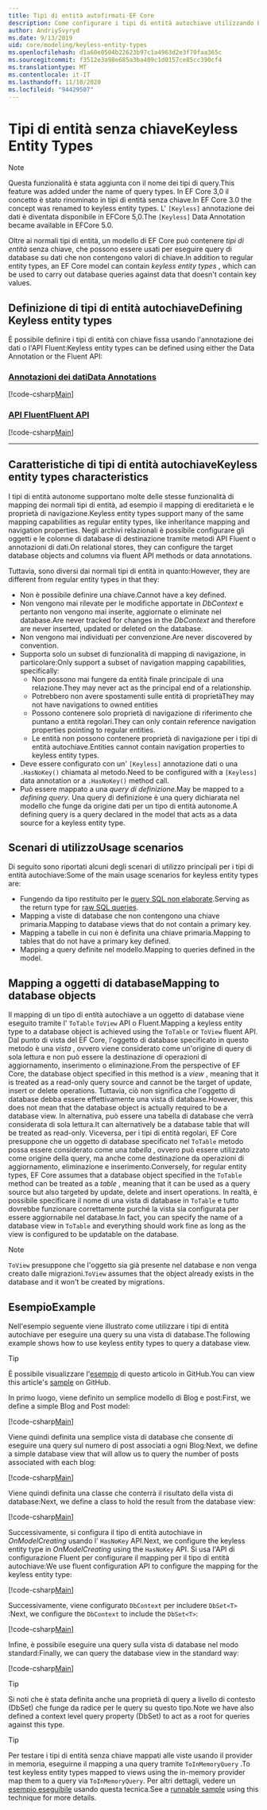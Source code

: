 ```yaml
---
title: Tipi di entità autofirmati-EF Core
description: Come configurare i tipi di entità autochiave utilizzando Entity Framework Core
author: AndriySvyryd
ms.date: 9/13/2019
uid: core/modeling/keyless-entity-types
ms.openlocfilehash: d1a60e0504b22623b97c1a4963d2e3f70faa365c
ms.sourcegitcommit: f3512e3a98e685a3ba409c1d0157ce85cc390cf4
ms.translationtype: MT
ms.contentlocale: it-IT
ms.lasthandoff: 11/10/2020
ms.locfileid: "94429507"
---
```

# <a name="keyless-entity-types"></a><span data-ttu-id="1c8a0-103">Tipi di entità senza chiave</span><span class="sxs-lookup"><span data-stu-id="1c8a0-103">Keyless Entity Types</span></span>

> [!NOTE]
> <span data-ttu-id="1c8a0-104">Questa funzionalità è stata aggiunta con il nome dei tipi di query.</span><span class="sxs-lookup"><span data-stu-id="1c8a0-104">This feature was added under the name of query types.</span></span> <span data-ttu-id="1c8a0-105">In EF Core 3,0 il concetto è stato rinominato in tipi di entità senza chiave.</span><span class="sxs-lookup"><span data-stu-id="1c8a0-105">In EF Core 3.0 the concept was renamed to keyless entity types.</span></span> <span data-ttu-id="1c8a0-106">L' `[Keyless]` annotazione dei dati è diventata disponibile in EFCore 5,0.</span><span class="sxs-lookup"><span data-stu-id="1c8a0-106">The `[Keyless]` Data Annotation became available in EFCore 5.0.</span></span>

<span data-ttu-id="1c8a0-107">Oltre ai normali tipi di entità, un modello di EF Core può contenere _tipi di entità_ senza chiave, che possono essere usati per eseguire query di database su dati che non contengono valori di chiave.</span><span class="sxs-lookup"><span data-stu-id="1c8a0-107">In addition to regular entity types, an EF Core model can contain _keyless entity types_ , which can be used to carry out database queries against data that doesn't contain key values.</span></span>

## <a name="defining-keyless-entity-types"></a><span data-ttu-id="1c8a0-108">Definizione di tipi di entità autochiave</span><span class="sxs-lookup"><span data-stu-id="1c8a0-108">Defining Keyless entity types</span></span>

<span data-ttu-id="1c8a0-109">È possibile definire i tipi di entità con chiave fissa usando l'annotazione dei dati o l'API Fluent:</span><span class="sxs-lookup"><span data-stu-id="1c8a0-109">Keyless entity types can be defined using either the Data Annotation or the Fluent API:</span></span>

### <a name="data-annotations"></a>[<span data-ttu-id="1c8a0-110">Annotazioni dei dati</span><span class="sxs-lookup"><span data-stu-id="1c8a0-110">Data Annotations</span></span>](#tab/data-annotations)

[!code-csharp[Main](../../../samples/core/Modeling/DataAnnotations/Keyless.cs?Name=Keyless&highlight=1)]

### <a name="fluent-api"></a>[<span data-ttu-id="1c8a0-111">API Fluent</span><span class="sxs-lookup"><span data-stu-id="1c8a0-111">Fluent API</span></span>](#tab/fluent-api)

[!code-csharp[Main](../../../samples/core/Modeling/FluentAPI/Keyless.cs?Name=Keyless&highlight=4)]

***

## <a name="keyless-entity-types-characteristics"></a><span data-ttu-id="1c8a0-112">Caratteristiche di tipi di entità autochiave</span><span class="sxs-lookup"><span data-stu-id="1c8a0-112">Keyless entity types characteristics</span></span>

<span data-ttu-id="1c8a0-113">I tipi di entità autonome supportano molte delle stesse funzionalità di mapping dei normali tipi di entità, ad esempio il mapping di ereditarietà e le proprietà di navigazione.</span><span class="sxs-lookup"><span data-stu-id="1c8a0-113">Keyless entity types support many of the same mapping capabilities as regular entity types, like inheritance mapping and navigation properties.</span></span> <span data-ttu-id="1c8a0-114">Negli archivi relazionali è possibile configurare gli oggetti e le colonne di database di destinazione tramite metodi API Fluent o annotazioni di dati.</span><span class="sxs-lookup"><span data-stu-id="1c8a0-114">On relational stores, they can configure the target database objects and columns via fluent API methods or data annotations.</span></span>

<span data-ttu-id="1c8a0-115">Tuttavia, sono diversi dai normali tipi di entità in quanto:</span><span class="sxs-lookup"><span data-stu-id="1c8a0-115">However, they are different from regular entity types in that they:</span></span>

- <span data-ttu-id="1c8a0-116">Non è possibile definire una chiave.</span><span class="sxs-lookup"><span data-stu-id="1c8a0-116">Cannot have a key defined.</span></span>
- <span data-ttu-id="1c8a0-117">Non vengono mai rilevate per le modifiche apportate in _DbContext_ e pertanto non vengono mai inserite, aggiornate o eliminate nel database.</span><span class="sxs-lookup"><span data-stu-id="1c8a0-117">Are never tracked for changes in the _DbContext_ and therefore are never inserted, updated or deleted on the database.</span></span>
- <span data-ttu-id="1c8a0-118">Non vengono mai individuati per convenzione.</span><span class="sxs-lookup"><span data-stu-id="1c8a0-118">Are never discovered by convention.</span></span>
- <span data-ttu-id="1c8a0-119">Supporta solo un subset di funzionalità di mapping di navigazione, in particolare:</span><span class="sxs-lookup"><span data-stu-id="1c8a0-119">Only support a subset of navigation mapping capabilities, specifically:</span></span>
  - <span data-ttu-id="1c8a0-120">Non possono mai fungere da entità finale principale di una relazione.</span><span class="sxs-lookup"><span data-stu-id="1c8a0-120">They may never act as the principal end of a relationship.</span></span>
  - <span data-ttu-id="1c8a0-121">Potrebbero non avere spostamenti sulle entità di proprietà</span><span class="sxs-lookup"><span data-stu-id="1c8a0-121">They may not have navigations to owned entities</span></span>
  - <span data-ttu-id="1c8a0-122">Possono contenere solo proprietà di navigazione di riferimento che puntano a entità regolari.</span><span class="sxs-lookup"><span data-stu-id="1c8a0-122">They can only contain reference navigation properties pointing to regular entities.</span></span>
  - <span data-ttu-id="1c8a0-123">Le entità non possono contenere proprietà di navigazione per i tipi di entità autochiave.</span><span class="sxs-lookup"><span data-stu-id="1c8a0-123">Entities cannot contain navigation properties to keyless entity types.</span></span>
- <span data-ttu-id="1c8a0-124">Deve essere configurato con un' `[Keyless]` annotazione dati o una `.HasNoKey()` chiamata al metodo.</span><span class="sxs-lookup"><span data-stu-id="1c8a0-124">Need to be configured with a `[Keyless]` data annotation or a `.HasNoKey()` method call.</span></span>
- <span data-ttu-id="1c8a0-125">Può essere mappato a una _query di definizione_.</span><span class="sxs-lookup"><span data-stu-id="1c8a0-125">May be mapped to a _defining query_.</span></span> <span data-ttu-id="1c8a0-126">Una query di definizione è una query dichiarata nel modello che funge da origine dati per un tipo di entità autonome.</span><span class="sxs-lookup"><span data-stu-id="1c8a0-126">A defining query is a query declared in the model that acts as a data source for a keyless entity type.</span></span>

## <a name="usage-scenarios"></a><span data-ttu-id="1c8a0-127">Scenari di utilizzo</span><span class="sxs-lookup"><span data-stu-id="1c8a0-127">Usage scenarios</span></span>

<span data-ttu-id="1c8a0-128">Di seguito sono riportati alcuni degli scenari di utilizzo principali per i tipi di entità autochiave:</span><span class="sxs-lookup"><span data-stu-id="1c8a0-128">Some of the main usage scenarios for keyless entity types are:</span></span>

- <span data-ttu-id="1c8a0-129">Fungendo da tipo restituito per le [query SQL non elaborate](xref:core/querying/raw-sql).</span><span class="sxs-lookup"><span data-stu-id="1c8a0-129">Serving as the return type for [raw SQL queries](xref:core/querying/raw-sql).</span></span>
- <span data-ttu-id="1c8a0-130">Mapping a viste di database che non contengono una chiave primaria.</span><span class="sxs-lookup"><span data-stu-id="1c8a0-130">Mapping to database views that do not contain a primary key.</span></span>
- <span data-ttu-id="1c8a0-131">Mapping a tabelle in cui non è definita una chiave primaria.</span><span class="sxs-lookup"><span data-stu-id="1c8a0-131">Mapping to tables that do not have a primary key defined.</span></span>
- <span data-ttu-id="1c8a0-132">Mapping a query definite nel modello.</span><span class="sxs-lookup"><span data-stu-id="1c8a0-132">Mapping to queries defined in the model.</span></span>

## <a name="mapping-to-database-objects"></a><span data-ttu-id="1c8a0-133">Mapping a oggetti di database</span><span class="sxs-lookup"><span data-stu-id="1c8a0-133">Mapping to database objects</span></span>

<span data-ttu-id="1c8a0-134">Il mapping di un tipo di entità autochiave a un oggetto di database viene eseguito tramite l' `ToTable` `ToView` API o Fluent.</span><span class="sxs-lookup"><span data-stu-id="1c8a0-134">Mapping a keyless entity type to a database object is achieved using the `ToTable` or `ToView` fluent API.</span></span> <span data-ttu-id="1c8a0-135">Dal punto di vista del EF Core, l'oggetto di database specificato in questo metodo è una _vista_ , ovvero viene considerato come un'origine di query di sola lettura e non può essere la destinazione di operazioni di aggiornamento, inserimento o eliminazione.</span><span class="sxs-lookup"><span data-stu-id="1c8a0-135">From the perspective of EF Core, the database object specified in this method is a _view_ , meaning that it is treated as a read-only query source and cannot be the target of update, insert or delete operations.</span></span> <span data-ttu-id="1c8a0-136">Tuttavia, ciò non significa che l'oggetto di database debba essere effettivamente una vista di database.</span><span class="sxs-lookup"><span data-stu-id="1c8a0-136">However, this does not mean that the database object is actually required to be a database view.</span></span> <span data-ttu-id="1c8a0-137">In alternativa, può essere una tabella di database che verrà considerata di sola lettura.</span><span class="sxs-lookup"><span data-stu-id="1c8a0-137">It can alternatively be a database table that will be treated as read-only.</span></span> <span data-ttu-id="1c8a0-138">Viceversa, per i tipi di entità regolari, EF Core presuppone che un oggetto di database specificato nel `ToTable` metodo possa essere considerato come una _tabella_ , ovvero può essere utilizzato come origine della query, ma anche come destinazione da operazioni di aggiornamento, eliminazione e inserimento.</span><span class="sxs-lookup"><span data-stu-id="1c8a0-138">Conversely, for regular entity types, EF Core assumes that a database object specified in the `ToTable` method can be treated as a _table_ , meaning that it can be used as a query source but also targeted by update, delete and insert operations.</span></span> <span data-ttu-id="1c8a0-139">In realtà, è possibile specificare il nome di una vista di database in `ToTable` e tutto dovrebbe funzionare correttamente purché la vista sia configurata per essere aggiornabile nel database.</span><span class="sxs-lookup"><span data-stu-id="1c8a0-139">In fact, you can specify the name of a database view in `ToTable` and everything should work fine as long as the view is configured to be updatable on the database.</span></span>

> [!NOTE]
> <span data-ttu-id="1c8a0-140">`ToView` presuppone che l'oggetto sia già presente nel database e non venga creato dalle migrazioni.</span><span class="sxs-lookup"><span data-stu-id="1c8a0-140">`ToView` assumes that the object already exists in the database and it won't be created by migrations.</span></span>

## <a name="example"></a><span data-ttu-id="1c8a0-141">Esempio</span><span class="sxs-lookup"><span data-stu-id="1c8a0-141">Example</span></span>

<span data-ttu-id="1c8a0-142">Nell'esempio seguente viene illustrato come utilizzare i tipi di entità autochiave per eseguire una query su una vista di database.</span><span class="sxs-lookup"><span data-stu-id="1c8a0-142">The following example shows how to use keyless entity types to query a database view.</span></span>

> [!TIP]
> <span data-ttu-id="1c8a0-143">È possibile visualizzare l'[esempio](https://github.com/dotnet/EntityFramework.Docs/tree/master/samples/core/KeylessEntityTypes) di questo articolo in GitHub.</span><span class="sxs-lookup"><span data-stu-id="1c8a0-143">You can view this article's [sample](https://github.com/dotnet/EntityFramework.Docs/tree/master/samples/core/KeylessEntityTypes) on GitHub.</span></span>

<span data-ttu-id="1c8a0-144">In primo luogo, viene definito un semplice modello di Blog e post:</span><span class="sxs-lookup"><span data-stu-id="1c8a0-144">First, we define a simple Blog and Post model:</span></span>

[!code-csharp[Main](../../../samples/core/KeylessEntityTypes/Program.cs#Entities)]

<span data-ttu-id="1c8a0-145">Viene quindi definita una semplice vista di database che consente di eseguire una query sul numero di post associati a ogni Blog:</span><span class="sxs-lookup"><span data-stu-id="1c8a0-145">Next, we define a simple database view that will allow us to query the number of posts associated with each blog:</span></span>

[!code-csharp[Main](../../../samples/core/KeylessEntityTypes/Program.cs#View)]

<span data-ttu-id="1c8a0-146">Viene quindi definita una classe che conterrà il risultato della vista di database:</span><span class="sxs-lookup"><span data-stu-id="1c8a0-146">Next, we define a class to hold the result from the database view:</span></span>

[!code-csharp[Main](../../../samples/core/KeylessEntityTypes/Program.cs#KeylessEntityType)]

<span data-ttu-id="1c8a0-147">Successivamente, si configura il tipo di entità autochiave in _OnModelCreating_ usando l' `HasNoKey` API.</span><span class="sxs-lookup"><span data-stu-id="1c8a0-147">Next, we configure the keyless entity type in _OnModelCreating_ using the `HasNoKey` API.</span></span>
<span data-ttu-id="1c8a0-148">Si usa l'API di configurazione Fluent per configurare il mapping per il tipo di entità autochiave:</span><span class="sxs-lookup"><span data-stu-id="1c8a0-148">We use fluent configuration API to configure the mapping for the keyless entity type:</span></span>

[!code-csharp[Main](../../../samples/core/KeylessEntityTypes/Program.cs#Configuration)]

<span data-ttu-id="1c8a0-149">Successivamente, viene configurato `DbContext` per includere `DbSet<T>` :</span><span class="sxs-lookup"><span data-stu-id="1c8a0-149">Next, we configure the `DbContext` to include the `DbSet<T>`:</span></span>

[!code-csharp[Main](../../../samples/core/KeylessEntityTypes/Program.cs#DbSet)]

<span data-ttu-id="1c8a0-150">Infine, è possibile eseguire una query sulla vista di database nel modo standard:</span><span class="sxs-lookup"><span data-stu-id="1c8a0-150">Finally, we can query the database view in the standard way:</span></span>

[!code-csharp[Main](../../../samples/core/KeylessEntityTypes/Program.cs#Query)]

> [!TIP]
> <span data-ttu-id="1c8a0-151">Si noti che è stata definita anche una proprietà di query a livello di contesto (DbSet) che funge da radice per le query su questo tipo.</span><span class="sxs-lookup"><span data-stu-id="1c8a0-151">Note we have also defined a context level query property (DbSet) to act as a root for queries against this type.</span></span>

> [!TIP]
> <span data-ttu-id="1c8a0-152">Per testare i tipi di entità senza chiave mappati alle viste usando il provider in memoria, eseguirne il mapping a una query tramite `ToInMemoryQuery` .</span><span class="sxs-lookup"><span data-stu-id="1c8a0-152">To test keyless entity types mapped to views using the in-memory provider map them to a query via `ToInMemoryQuery`.</span></span> <span data-ttu-id="1c8a0-153">Per altri dettagli, vedere un [esempio eseguibile](https://github.com/dotnet/EntityFramework.Docs/tree/master/samples/core/Miscellaneous/Testing/ItemsWebApi/) usando questa tecnica.</span><span class="sxs-lookup"><span data-stu-id="1c8a0-153">See a [runnable sample](https://github.com/dotnet/EntityFramework.Docs/tree/master/samples/core/Miscellaneous/Testing/ItemsWebApi/) using this technique for more details.</span></span>
